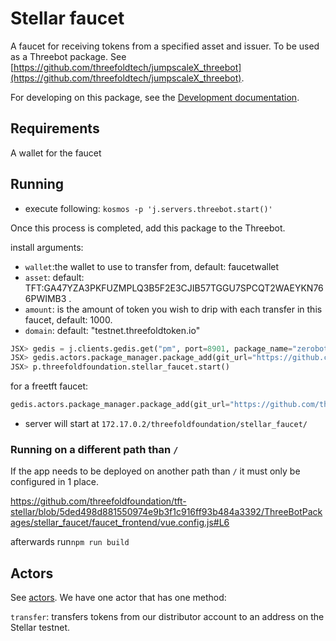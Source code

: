 # Stellar faucet

A faucet for receiving tokens from a specified asset and issuer.
To be used as a Threebot package. See [https://github.com/threefoldtech/jumpscaleX_threebot](https://github.com/threefoldtech/jumpscaleX_threebot).

For developing on this package, see the [Development documentation](./development.md).

## Requirements

A wallet for the faucet

## Running

- execute following:
`kosmos -p 'j.servers.threebot.start()'`

Once this process is completed, add this package to the Threebot.

install arguments:

- `wallet`:the wallet to use to transfer from, default: faucetwallet
- `asset`: default: TFT:GA47YZA3PKFUZMPLQ3B5F2E3CJIB57TGGU7SPCQT2WAEYKN766PWIMB3 .
- `amount`: is the amount of token you wish to drip with each transfer in this faucet, default: 1000.
- `domain`: default: "testnet.threefoldtoken.io"

```python
JSX> gedis = j.clients.gedis.get("pm", port=8901, package_name="zerobot.packagemanager")
JSX> gedis.actors.package_manager.package_add(git_url="https://github.com/threefoldfoundation/tft-stellar/tree/master/ThreeBotPackages/stellar_faucet", install_kwargs={"domain": "testnet.threefold.io"})
JSX> p.threefoldfoundation.stellar_faucet.start()
```

for a freetft faucet:
```python
gedis.actors.package_manager.package_add(git_url="https://github.com/threefoldfoundation/tft-stellar/tree/master/ThreeBotPackages/stellar_faucet", install_kwargs={"domain": "testnet.threefold.io", "asset":"FreeTFT:GBLDUINEFYTF7XEE7YNWA3JQS4K2VD37YU7I2YAE7R5AHZDKQXSS2J6R"})
```

- server will start at `172.17.0.2/threefoldfoundation/stellar_faucet/`

### Running on a different path than `/`

If the app needs to be deployed on another path than `/` it must only be configured in 1 place.

https://github.com/threefoldfoundation/tft-stellar/blob/5ded498d881550974e9b3f1c916ff93b484a3392/ThreeBotPackages/stellar_faucet/faucet_frontend/vue.config.js#L6

afterwards run`npm run build`

## Actors

See [actors](../actors). We have one actor that has one method:

`transfer`: transfers tokens from our distributor account to an address on the Stellar testnet.
